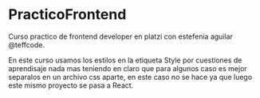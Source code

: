 # PracticoFrontend
Curso practico de frontend developer en platzi con estefenia aguilar @teffcode.

En este curso usamos los estilos en la etiqueta Style por cuestiones de aprendisaje nada mas teniendo en claro que para algunos caso es mejor separalos en un archivo css aparte, en este caso no se hace ya que luego este mismo proyecto se pasa a React.